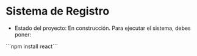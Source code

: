 <h1> Sistema de Registro</h1>

- Estado del proyecto: En construcción.
Para ejecutar el sistema, debes poner:

´´´npm install react´´´

